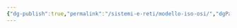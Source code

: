 ```yaml
---
{"dg-publish":true,"permalink":"/sistemi-e-reti/modello-iso-osi/","dgPassFrontmatter":true,"created":"2024-12-31T14:06:29.138+01:00","updated":"2024-12-31T14:25:24.501+01:00"}
---
```


